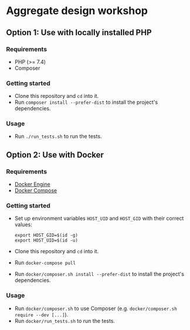 # Aggregate design workshop

## Option 1: Use with locally installed PHP

### Requirements

- PHP (>= 7.4)
- Composer

### Getting started

- Clone this repository and `cd` into it.
- Run `composer install --prefer-dist` to install the project's dependencies.

### Usage

- Run `./run_tests.sh` to run the tests.

## Option 2: Use with Docker

### Requirements

- [Docker Engine](https://docs.docker.com/engine/installation/)
- [Docker Compose](https://docs.docker.com/compose/install/)

### Getting started

- Set up environment variables `HOST_UID` and `HOST_GID` with their correct values:

  ```
  export HOST_GID=$(id -g)
  export HOST_UID=$(id -u)
  ```

- Clone this repository and `cd` into it.
- Run `docker-compose pull`
- Run `docker/composer.sh install --prefer-dist` to install the project's dependencies.

### Usage

- Run `docker/composer.sh` to use Composer (e.g. `docker/composer.sh require --dev [...]`).
- Run `docker/run_tests.sh` to run the tests.
